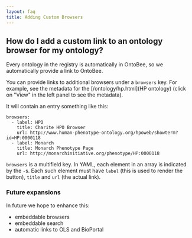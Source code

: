```yaml
---
layout: faq
title: Adding Custom Browsers
---
```

## How do I add a custom link to an ontology browser for my ontology?

Every ontology in the registry is automatically in OntoBee, so we
automatically provide a link to OntoBee.

You can provide links to additional browsers under a `browsers`
key. For example, see the metadata for the [/ontology/hp.html](HP
ontology) (click on "View" in the left panel to see the metadata).

It will contain an entry something like this:

```
browsers:
  - label: HPO
    title: Charite HPO Browser
    url: http://www.human-phenotype-ontology.org/hpoweb/showterm?id=HP:0000118
  - label: Monarch
    title: Monarch Phenotype Page
    url: http://monarchinitiative.org/phenotype/HP:0000118
```

`browsers` is a multifield key. In YAML, each element in an array is
indicated by the `-`s. Each such element must have `label` (this is
used to render the button), `title` and `url` (the actual link).

### Future expansions

In future we hope to enhance this:

- embeddable browsers
- embeddable search
- automatic links to OLS and BioPortal
